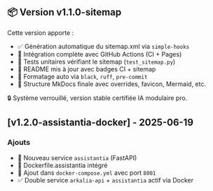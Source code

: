 ## 📦 Version v1.1.0-sitemap

Cette version apporte :
- ✅ Génération automatique du sitemap.xml via `simple-hooks`
- 🔁 Intégration complète avec GitHub Actions (CI + Pages)
- 🧪 Tests unitaires vérifiant le sitemap (`test_sitemap.py`)
- 📜 README mis à jour avec badges CI + sitemap
- 🔄 Formatage auto via `black`, `ruff`, `pre-commit`
- 📂 Structure MkDocs finale avec overrides, favicon, Mermaid, etc.

🔒 Système verrouillé, version stable certifiée IA modulaire pro.

## [v1.2.0-assistantia-docker] - 2025-06-19

### Ajouts
- 🎉 Nouveau service `assistantia` (FastAPI)
- 🐳 Dockerfile.assistantia intégré
- 🔁 Ajout dans `docker-compose.yml` avec port `8001`
- ✅ Double service `arkalia-api` + `assistantia` actif via Docker 
